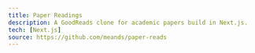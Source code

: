 ```yaml
---
title: Paper Readings
description: A GoodReads clone for academic papers build in Next.js. 
tech: [Next.js]
source: https://github.com/meands/paper-reads
---
```

